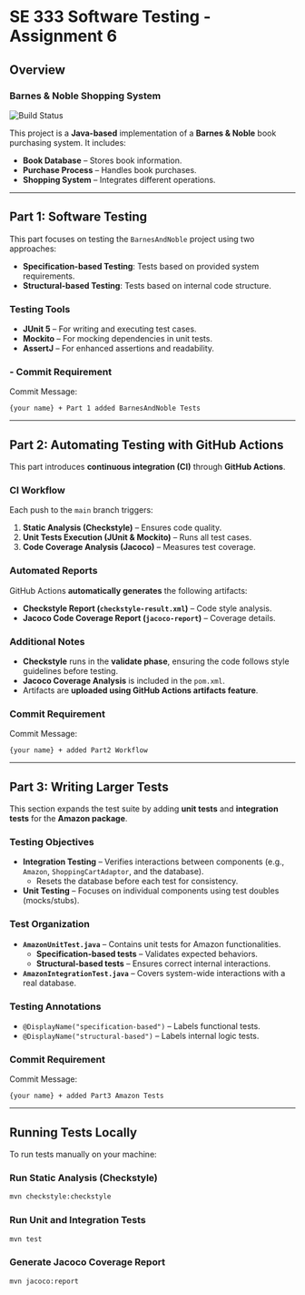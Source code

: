 # SE 333 Software Testing - Assignment 6

## Overview

###  Barnes & Noble Shopping System
![Build Status](https://github.com/brudaw1/Assignment6_code/actions/workflows/SE333_CI.yml/badge.svg)

This project is a **Java-based** implementation of a **Barnes & Noble** book purchasing system. It includes:
-  **Book Database** – Stores book information.
-  **Purchase Process** – Handles book purchases.
-  **Shopping System** – Integrates different operations.

---

## Part 1: Software Testing

This part focuses on testing the `BarnesAndNoble` project using two approaches:
- **Specification-based Testing**: Tests based on provided system requirements.
- **Structural-based Testing**: Tests based on internal code structure.

###  Testing Tools
- **JUnit 5** – For writing and executing test cases.
- **Mockito** – For mocking dependencies in unit tests.
- **AssertJ** – For enhanced assertions and readability.

### - Commit Requirement
Commit Message:
```
{your name} + Part 1 added BarnesAndNoble Tests
```

---

## Part 2: Automating Testing with GitHub Actions

This part introduces **continuous integration (CI)** through **GitHub Actions**.

###  CI Workflow
Each push to the `main` branch triggers:
1. **Static Analysis (Checkstyle)** – Ensures code quality.
2. **Unit Tests Execution (JUnit & Mockito)** – Runs all test cases.
3. **Code Coverage Analysis (Jacoco)** – Measures test coverage.

###  Automated Reports
GitHub Actions **automatically generates** the following artifacts:
-  **Checkstyle Report (`checkstyle-result.xml`)** – Code style analysis.
-  **Jacoco Code Coverage Report (`jacoco-report`)** – Coverage details.

###  Additional Notes
- **Checkstyle** runs in the **validate phase**, ensuring the code follows style guidelines before testing.
- **Jacoco Coverage Analysis** is included in the `pom.xml`.
- Artifacts are **uploaded using GitHub Actions artifacts feature**.

###  Commit Requirement
Commit Message:
```
{your name} + added Part2 Workflow
```

---

##  Part 3: Writing Larger Tests

This section expands the test suite by adding **unit tests** and **integration tests** for the **Amazon package**.

###  Testing Objectives
- **Integration Testing** – Verifies interactions between components (e.g., `Amazon`, `ShoppingCartAdaptor`, and the database).
    -  Resets the database before each test for consistency.
- **Unit Testing** – Focuses on individual components using test doubles (mocks/stubs).

###  Test Organization
- **`AmazonUnitTest.java`** – Contains unit tests for Amazon functionalities.
    -  **Specification-based tests** – Validates expected behaviors.
    -  **Structural-based tests** – Ensures correct internal interactions.
- **`AmazonIntegrationTest.java`** – Covers system-wide interactions with a real database.

###  Testing Annotations
- `@DisplayName("specification-based")` – Labels functional tests.
- `@DisplayName("structural-based")` – Labels internal logic tests.

###  Commit Requirement
Commit Message:
```
{your name} + added Part3 Amazon Tests
```

---

##  Running Tests Locally

To run tests manually on your machine:

###  Run Static Analysis (Checkstyle)
```sh
mvn checkstyle:checkstyle
```

###  Run Unit and Integration Tests
```sh
mvn test
```

###  Generate Jacoco Coverage Report
```sh
mvn jacoco:report
```
